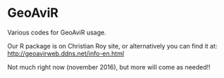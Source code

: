 # GeoAviR
Various codes for GeoAviR usage.

Our R package is on Christian Roy site, or alternatively you can find it at: http://geoavirweb.ddns.net/info-en.html

Not much right now (november 2016), but more will come as needed!!
